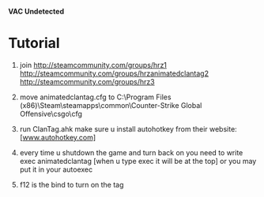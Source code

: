 **VAC Undetected**
# Tutorial

1) join http://steamcommunity.com/groups/hrz1 http://steamcommunity.com/groups/hrzanimatedclantag2 http://steamcommunity.com/groups/hrz3

2) move animatedclantag.cfg to C:\Program Files (x86)\Steam\steamapps\common\Counter-Strike Global Offensive\csgo\cfg

3) run ClanTag.ahk make sure u install autohotkey from their website: [www.autohotkey.com]

4) every time u shutdown the game and turn back on you need to write exec animatedclantag [when u type exec it will be at the top] or you may put it in your autoexec

5) f12 is the bind to turn on the tag
